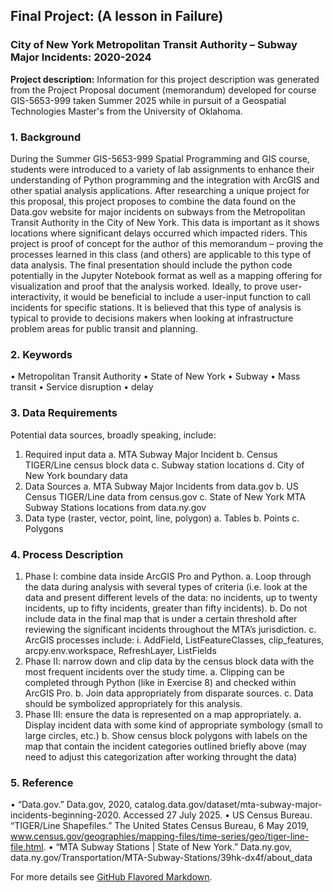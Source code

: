 ## Final Project: (A lesson in Failure)
### City of New York Metropolitan Transit Authority – Subway Major Incidents: 2020-2024


**Project description:** Information for this project description was generated from the Project Proposal document (memorandum) developed for course GIS-5653-999 taken Summer 2025 while in pursuit of a Geospatial Technologies Master's from the University of Oklahoma.

### 1. Background

During the Summer GIS-5653-999 Spatial Programming and GIS course, students were introduced to a variety of lab assignments to enhance their understanding of Python programming and the integration with ArcGIS and other spatial analysis applications. After researching a unique project for this proposal, this project proposes to combine the data found on the Data.gov website for major incidents on subways from the Metropolitan Transit Authority in the City of New York. This data is important as it shows locations where significant delays occurred which impacted riders. This project is proof of concept for the author of this memorandum – proving the processes learned in this class (and others) are applicable to this type of data analysis. The final presentation should include the python code potentially in the Jupyter Notebook format as well as a mapping offering for visualization and proof that the analysis worked. Ideally, to prove user-interactivity, it would be beneficial to include a user-input function to call incidents for specific stations. It is believed that this type of analysis is typical to provide to decisions makers when looking at infrastructure problem areas for public transit and planning.

### 2. Keywords

•	Metropolitan Transit Authority
•	State of New York
•	Subway
•	Mass transit
•	Service disruption
•	delay

### 3. Data Requirements

Potential data sources, broadly speaking, include:
1.	Required input data
  a.	MTA Subway Major Incident
  b.	Census TIGER/Line census block data
  c.	Subway station locations
  d.	City of New York boundary data
2.	Data Sources
  a.	MTA Subway Major Incidents from data.gov
  b.	US Census TIGER/Line data from census.gov
  c.	State of New York MTA Subway Stations locations from data.ny.gov
3.	Data type (raster, vector, point, line, polygon)
  a.	Tables
  b.	Points
  c.	Polygons

### 4. Process Description

1.	Phase I: combine data inside ArcGIS Pro and Python. 
  a.	Loop through the data during analysis with several types of criteria (i.e. look at the data and present different levels of the data: no incidents, up to twenty incidents, up to fifty incidents, greater than fifty incidents).
  b.	Do not include data in the final map that is under a certain threshold after reviewing the significant incidents throughout the MTA’s jurisdiction.
  c.	ArcGIS processes include:
    i.	AddField, ListFeatureClasses, clip_features, arcpy.env.workspace, RefreshLayer, ListFields
2.	Phase II: narrow down and clip data by the census block data with the most frequent incidents over the study time.
  a.	Clipping can be completed through Python (like in Exercise 8) and checked within ArcGIS Pro.
  b.	Join data appropriately from disparate sources.
  c.	Data should be symbolized appropriately for this analysis.
3.	Phase III: ensure the data is represented on a map appropriately.
  a.	Display incident data with some kind of appropriate symbology (small to large circles, etc.)
  b.	Show census block polygons with labels on the map that contain the incident categories outlined briefly above (may need to adjust this categorization after working throught the data)

### 5. Reference

•	“Data.gov.” Data.gov, 2020, catalog.data.gov/dataset/mta-subway-major-incidents-beginning-2020. Accessed 27 July 2025.
•	US Census Bureau. “TIGER/Line Shapefiles.” The United States Census Bureau, 6 May 2019, www.census.gov/geographies/mapping-files/time-series/geo/tiger-line-file.html.
•	“MTA Subway Stations | State of New York.” Data.ny.gov, data.ny.gov/Transportation/MTA-Subway-Stations/39hk-dx4f/about_data

For more details see [GitHub Flavored Markdown](https://guides.github.com/features/mastering-markdown/).
